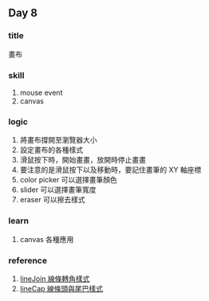 ## Day 8

### title 
畫布

### skill
1. mouse event
2. canvas

### logic 
1. 將畫布撐開至瀏覽器大小
2. 設定畫布的各種樣式
3. 滑鼠按下時，開始畫畫，放開時停止畫畫
4. 要注意的是滑鼠按下以及移動時，要記住畫筆的 XY 軸座標
5. color picker 可以選擇畫筆顏色
6. slider 可以選擇畫筆寬度
7. eraser 可以擦去樣式

### learn
1. canvas 各種應用 

### reference 
1. [lineJoin 線條轉角樣式](https://goo.gl/XntWW9)
2. [lineCap 線條頭與尾巴樣式](https://goo.gl/82GrwJ)